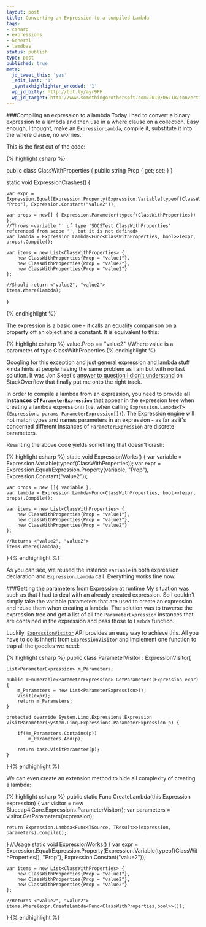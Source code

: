```yaml
---
layout: post
title: Converting an Expression to a compiled Lambda
tags:
- csharp
- expressions
- General
- lamdbas
status: publish
type: post
published: true
meta:
  jd_tweet_this: 'yes'
  _edit_last: '1'
  _syntaxhighlighter_encoded: '1'
  wp_jd_bitly: http://bit.ly/ayr9FH
  wp_jd_target: http://www.somethingorothersoft.com/2010/06/18/converting-an-expression-to-a-compiled-lambda/
---
```

###Compiling an expression to a lambda
Today I had to convert a binary expression to a lambda and then use in a where clause on a collection. Easy enough, I thought, make an `ExpressionLambda`, compile it, substitute it into the where clause, no worries.

This is the first cut of the code:

<div>
{% highlight csharp %}

public class ClassWithProperties {
	public string Prop { get; set; }
}

static void ExpressionCrashes() {

	var expr = Expression.Equal(Expression.Property(Expression.Variable(typeof(ClassWithProperties)), "Prop"), Expression.Constant("value2"));

	var props = new[] { Expression.Parameter(typeof(ClassWithProperties)) };
	//Throws <variable '' of type 'SOCSTest.ClassWithProperties' referenced from scope '', but it is not defined>
	var lambda = Expression.Lambda<Func<ClassWithProperties, bool>>(expr, props).Compile();

	var items = new List<ClassWithProperties> { 
		new ClassWithProperties{Prop = "value1"},
		new ClassWithProperties{Prop = "value2"},
		new ClassWithProperties{Prop = "value2"}
	};

	//Should return <"value2", "value2">
	items.Where(lambda);
}

{% endhighlight %}
</div>

The expression is a basic one - it calls an equality comparison on a property off an object and a constant. It is equivalent to this:

<div>
{% highlight csharp %}
value.Prop == "value2"
//Where value is a parameter of type ClassWithProperties
{% endhighlight %}
</div>

Googling for this exception and just general expression and lambda stuff kinda hints at people having the same problem as I am but with no fast solution. It was Jon Skeet's <a href="http://stackoverflow.com/questions/1574427/lambda-parameter-not-in-scope-while-building-binary-lambda-expression/1574455#1574455">answer to question I didn't understand</a> on StackOverflow that finally put me onto the right track.

In order to compile a lambda from an expression, you need to provide **all instances of `ParameterExpression`** that appear in the expression tree when creating a lambda expressionn (i.e. when calling `Expression.Lambda<T>(Expression, params ParameterExpression[])`). The Expression engine will not match types and names parameters in an expression - as far as it's concerned different instances of `ParameterExpression` are discrete parameters.

Rewriting the above code yields something that doesn't crash:

<div>
{% highlight csharp %}
static void ExpressionWorks() {
	var variable = Expression.Variable(typeof(ClassWithProperties));
	var expr = Expression.Equal(Expression.Property(variable, "Prop"), Expression.Constant("value2"));

	var props = new []{ variable };
	var lambda = Expression.Lambda<Func<ClassWithProperties, bool>>(expr, props).Compile();

	var items = new List<ClassWithProperties> { 
		new ClassWithProperties{Prop = "value1"},
		new ClassWithProperties{Prop = "value2"},
		new ClassWithProperties{Prop = "value2"}
	};

	//Returns <"value2", "value2">
	items.Where(lambda);
}
{% endhighlight %}
</div>

As you can see, we reused the instance `variable` in both expression declaration and `Expression.Lambda` call. Everything works fine now.

###Getting the parameters from Expression at runtime
My situation was such as that I had to deal with an already created expression. So I couldn't simply take the variable parameters that are used to create an expression and reuse them when creating a lambda. The solution was to traverse the expression tree and get a list of all the `ParameterExpression` instances that are contained in the expression and pass those to `Lambda` function.

Luckily, [`ExpressionVisitor`][1] API provides an easy way to achieve this. All you have to do is inherit from `ExpressionVisitor` and implement one function to trap all the goodies we need:

<div>
{% highlight csharp %}
public class ParameterVisitor : ExpressionVisitor{

	List<ParameterExpression> m_Parameters;

	public IEnumerable<ParameterExpression> GetParameters(Expression expr) {
		m_Parameters = new List<ParameterExpression>();
		Visit(expr);
		return m_Parameters;
	}
		
	protected override System.Linq.Expressions.Expression VisitParameter(System.Linq.Expressions.ParameterExpression p) {

		if(!m_Parameters.Contains(p))
			m_Parameters.Add(p);
			
		return base.VisitParameter(p);
	}
}
{% endhighlight %}
</div>

We can even create an extension method to hide all complexity of creating a lambda:

<div>
{% highlight csharp %}
public static Func<TSource, TResult> CreateLambda<TSource, TResult>(this Expression expression) {
	var visitor = new Bluecap4.Core.Expressions.ParameterVisitor();
	var parameters = visitor.GetParameters(expression);
			
	return Expression.Lambda<Func<TSource, TResult>>(expression, parameters).Compile();
}
//Usage
static void ExpressionWorks() {
	var expr = Expression.Equal(Expression.Property(Expression.Variable(typeof(ClassWithProperties)), "Prop"), Expression.Constant("value2"));

	var items = new List<ClassWithProperties> { 
		new ClassWithProperties{Prop = "value1"},
		new ClassWithProperties{Prop = "value2"},
		new ClassWithProperties{Prop = "value2"}
	};

	//Returns <"value2", "value2">
	items.Where(expr.CreateLambda<Func<ClassWithProperties,bool>>());
}
{% endhighlight %}
</div>


  [1]: http://msdn.microsoft.com/en-us/library/bb546136%28v=VS.90%29.aspx

